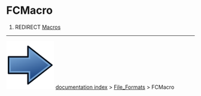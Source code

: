 # FCMacro
1.  REDIRECT [Macros](Macros.md)



---
![](images/Button_right.svg) [documentation index](../README.md) > [File_Formats](Category_File_Formats.md) > FCMacro
